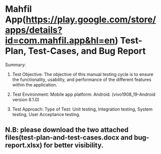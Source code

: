 # Mahfil App(https://play.google.com/store/apps/details?id=com.mahfil.app&hl=en) Test-Plan, Test-Cases, and Bug Report

Summary:
1. Test Objective:
The objective of this manual testing cycle is to ensure the functionality, usability, and 
performance of the different features within the application. 

2. Test Environment: 
Mobile app platform: Android. (vivo1908_19-Android version 8.1.0)

3. Test Approach:
Type of Test: Unit testing, Integration testing, System testing, User Acceptance testing.

## N.B: please download the two attached files(test-plan-and-test-cases.docx and bug-report.xlsx) for better visibility.

